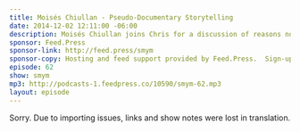 ```yaml
---
title: Moisés Chiullan - Pseudo-Documentary Storytelling
date: 2014-12-02 12:11:00 -06:00
description: Moisés Chiullan joins Chris for a discussion of reasons not to podcast, reasons not to run a podcast network and reasons you should just delete your recording. (Not at all true.)
sponsor: Feed.Press
sponsor-link: http://feed.press/smym
sponsor-copy: Hosting and feed support provided by Feed.Press.  Sign-up today and try FeedPress on a 14 day trial (no contracts or commitments). Use promo code "smym" during checkout to get 10% off your first year.
episode: 62
show: smym
mp3: http://podcasts-1.feedpress.co/10590/smym-62.mp3
layout: episode
---
```


Sorry. Due to importing issues, links and show notes were lost in translation.
